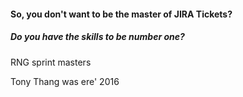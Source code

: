 #### So, you don't want to be the master of JIRA Tickets?
##### Do you have the skills to be number one?

RNG sprint masters 


Tony Thang was ere' 2016